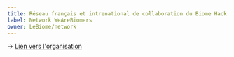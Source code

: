 ```yaml
---
title: Réseau français et intrenational de collaboration du Biome Hack Lab et d'une communauté ouverte
label: Network WeAreBiomers
owner: LeBiome/network
---
```


-> [Lien vers l'organisation](https://github.com/LeBiome/network)
